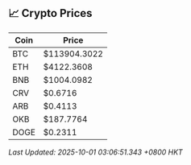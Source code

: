 ## 📈 Crypto Prices

| Coin | Price |
| ---- | ----- |
| BTC | $113904.3022 |
| ETH | $4122.3608 |
| BNB | $1004.0982 |
| CRV | $0.6716 |
| ARB | $0.4113 |
| OKB | $187.7764 |
| DOGE | $0.2311 |

_Last Updated: 2025-10-01 03:06:51.343 +0800 HKT_